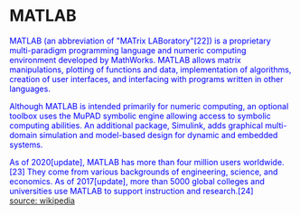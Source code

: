 
MATLAB
======


<font color="blue">MATLAB (an abbreviation of "MATrix LABoratory"[22]) is a proprietary multi-paradigm programming language and numeric computing environment developed by MathWorks. MATLAB allows matrix manipulations, plotting of functions and data, implementation of algorithms, creation of user interfaces, and interfacing with programs written in other languages.
</font>

<font color="blue">Although MATLAB is intended primarily for numeric computing, an optional toolbox uses the MuPAD symbolic engine allowing access to symbolic computing abilities. An additional package, Simulink, adds graphical multi-domain simulation and model-based design for dynamic and embedded systems.
</font>

<font color="blue">As of 2020[update], MATLAB has more than four million users worldwide.[23] They come from various backgrounds of engineering, science, and economics. As of 2017[update], more than 5000 global colleges and universities use MATLAB to support instruction and research.[24]
</font>  
[source: wikipedia](https://en.wikipedia.org/wiki/MATLAB)